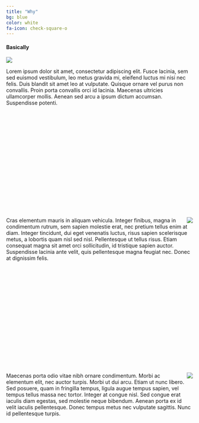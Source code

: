 ```yaml
---
title: "Why"
bg: blue
color: white
fa-icon: check-square-o
---
```


#### Basically

<img style="float: top;" src="https://github.com/WCSD6/TheGeeleyBlendedLearningSummit/blob/gh-pages/img/BlendedLearningSummit-05-1.png?raw=true">

Lorem ipsum dolor sit amet, consectetur adipiscing elit. Fusce lacinia, sem sed euismod vestibulum, leo metus gravida mi, eleifend luctus mi nisi nec felis. Duis blandit sit amet leo at vulputate. Quisque ornare vel purus non convallis. Proin porta convallis orci id lacinia. Maecenas ultricies ullamcorper mollis. Aenean sed arcu a ipsum dictum accumsan. Suspendisse potenti.

<br><br><br><br><br><br><br><br><br><br><br><br><br><br><br><br>

<img style="float: right;" src="https://github.com/WCSD6/TheGeeleyBlendedLearningSummit/blob/gh-pages/img/BlendedLearningSummit-04-1-1.png?raw=true">

Cras elementum mauris in aliquam vehicula. Integer finibus, magna in condimentum rutrum, sem sapien molestie erat, nec pretium tellus enim at diam. Integer tincidunt, dui eget venenatis luctus, risus sapien scelerisque metus, a lobortis quam nisl sed nisl. Pellentesque ut tellus risus. Etiam consequat magna sit amet orci sollicitudin, id tristique sapien auctor. Suspendisse lacinia ante velit, quis pellentesque magna feugiat nec. Donec at dignissim felis.

<br><br><br><br><br><br><br><br><br><br><br><br><br><br><br><br>

<img style="float: right;" src="https://github.com/WCSD6/TheGeeleyBlendedLearningSummit/blob/gh-pages/img/BlendedLearningSummit-06-1.png?raw=true">

Maecenas porta odio vitae nibh ornare condimentum. Morbi ac elementum elit, nec auctor turpis. Morbi ut dui arcu. Etiam ut nunc libero. Sed posuere, quam in fringilla tempus, ligula augue tempus sapien, vel tempus tellus massa nec tortor. Integer at congue nisl. Sed congue erat iaculis diam egestas, sed molestie neque bibendum. Aenean porta ex id velit iaculis pellentesque. Donec tempus metus nec vulputate sagittis. Nunc id pellentesque turpis.
